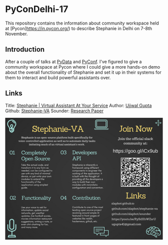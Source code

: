 # PyConDelhi-17

This repository contains the information about community workspace held at [Pycon]https://in.pycon.org/) to describe Stephanie in Delhi on 7-8th November.

## Introduction

After a couple of talks at [PyData](https://github.com/SlapBot/PyDataDelhi-17) and [PyConf](https://github.com/SlapBot/PyConfHyd-17). I've figured to give a community workspace 
at Pycon where I could give a more hands-on demo about the overall functionality of Stephanie and set it up in their systems for them to interact and build powerful assistants over.

## Links

Title: [Stephanie | Virtual Assistant At Your Service](https://slapbot.github.io/) 
Author: [Ujjwal Gupta](ugupta41@gmail.com) 
Github: [Stephanie-VA](https://github.com/SlapBot/stephanie-va) 
Sounder: [Research Paper](https://slapbot.github.io/documentation/resources/algorithm/sounder.pdf)

![](https://github.com/SlapBot/PyConDelhi-17/blob/master/Stephanie-VA.png)
